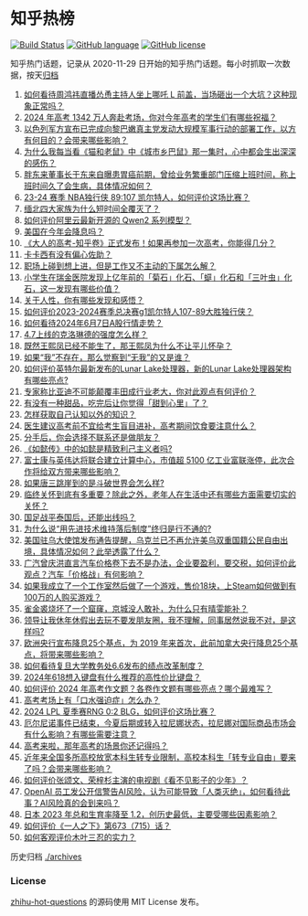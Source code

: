 # 知乎热榜
[![Build Status](https://github.com/ToWeLong/zhihu-hot-questions/workflows/CI/badge.svg)](https://github.com/ToWeLong/zhihu-hot-questions/actions)
[![GitHub language](https://img.shields.io/badge/language-golang-orange.svg)](https://golang.org/)
[![GitHub license](https://img.shields.io/github/license/ToWeLong/zhihu-hot-questions)](https://github.com/ToWeLong/zhihu-hot-questions/blob/main/LICENSE)

知乎热门话题，记录从 2020-11-29 日开始的知乎热门话题。每小时抓取一次数据，按天[归档](./archives)

<!-- BEGIN -->

1. [如何看待周鸿祎直播怂恿主持人坐上哪吒 L 前盖，当场砸出一个大坑？这种现象正常吗？](https://www.zhihu.com/question/658261010)
1. [2024 年高考 1342 万人奔赴考场，你对今年高考的学生们有哪些祝福？](https://www.zhihu.com/question/658200426)
1. [以色列军方宣布已完成向黎巴嫩真主党发动大规模军事行动的部署工作，以方有何目的？会带来哪些影响？](https://www.zhihu.com/question/658261144)
1. [为什么我每当看《猫和老鼠》中《城市乡巴鼠》那一集时，心中都会生出深深的感伤？](https://www.zhihu.com/question/35016409)
1. [胖东来董事长于东来自曝患胃癌前期，曾给业务繁重部门压缩上班时间，称上班时间久了会生病，具体情况如何？](https://www.zhihu.com/question/658250801)
1. [23-24 赛季 NBA独行侠 89:107 凯尔特人，如何评价这场比赛？](https://www.zhihu.com/question/658294520)
1. [缅北四大家族为什么短时间全覆灭了？](https://www.zhihu.com/question/642110371)
1. [如何评价阿里云最新开源的 Qwen2 系列模型？](https://www.zhihu.com/question/658271229)
1. [美国在今年会降息吗？](https://www.zhihu.com/question/652285444)
1. [《大人的高考-知乎卷》正式发布！如果再参加一次高考，你能得几分？](https://www.zhihu.com/question/658295422)
1. [卡卡西有没有偏心佐助？](https://www.zhihu.com/question/314577546)
1. [职场上碰到想上进，但是工作又不主动的下属怎么解？](https://www.zhihu.com/question/650972542)
1. [小学生在瑞金医院发现上亿年前的「菊石」化石、「䗴」化石和「三叶虫」化石，这一发现有哪些价值？](https://www.zhihu.com/question/658200447)
1. [关于人性，你有哪些发现和感悟？](https://www.zhihu.com/question/473818502)
1. [如何评价2023-2024赛季总决赛g1凯尔特人107-89大胜独行侠？](https://www.zhihu.com/question/658301606)
1. [如何看待2024年6月7日A股行情走势？](https://www.zhihu.com/question/658200892)
1. [4.7上线的克洛琳德的强度怎么样？](https://www.zhihu.com/question/658127219)
1. [既然王熙凤已经不能生了，那王熙凤为什么不让平儿怀孕？](https://www.zhihu.com/question/268064229)
1. [如果“我”不存在，那么觉察到“无我”的又是谁？](https://www.zhihu.com/question/658245013)
1. [如何评价英特尔最新发布的Lunar Lake处理器，新的Lunar Lake处理器架构有哪些亮点?](https://www.zhihu.com/question/658124769)
1. [专家称比亚迪不可能颠覆丰田成行业老大，你对此观点有何评价？](https://www.zhihu.com/question/658067019)
1. [有没有一种甜品，吃完后让你觉得「甜到心里」了？](https://www.zhihu.com/question/657329982)
1. [怎样获取自己认知以外的知识？](https://www.zhihu.com/question/657652592)
1. [医生建议高考前不宜给考生盲目进补，高考期间饮食要注意什么？](https://www.zhihu.com/question/658204623)
1. [分手后，你会选择不联系还是做朋友？](https://www.zhihu.com/question/652415765)
1. [《如懿传》中的如懿是精致利己主义者吗?](https://www.zhihu.com/question/653538360)
1. [富士康与英伟达将联合建立计算中心，市值超 5100 亿工业富联涨停，此次合作将给双方带来哪些影响？](https://www.zhihu.com/question/658237967)
1. [如果唐三跳崖到的是斗破世界会怎么样?](https://www.zhihu.com/question/625768189)
1. [临终关怀到底有多重要？除此之外，老年人在生活中还有哪些方面需要切实的关怀？](https://www.zhihu.com/question/452075166)
1. [国足战平泰国后，还能出线吗？](https://www.zhihu.com/question/658263559)
1. [为什么说“用先进技术维持落后制度”终归是行不通的?](https://www.zhihu.com/question/658200754)
1. [美国驻乌大使馆发布通告提醒，乌克兰已不再允许美乌双重国籍公民自由出境，具体情况如何？此举透露了什么？](https://www.zhihu.com/question/658134923)
1. [广汽曾庆洪直言汽车价格卷下去不是办法，企业要盈利，要交税，如何评价此观点？汽车「价格战」有何影响？](https://www.zhihu.com/question/658246326)
1. [如果我成立了一个工作室然后做了一个游戏，售价18块，上Steam如何做到有100万的人购买游戏？](https://www.zhihu.com/question/657812926)
1. [雀金裘烧坏了一个窟窿，京城没人敢补，为什么只有晴雯能补？](https://www.zhihu.com/question/598687942)
1. [领导让我休年休假出去玩不要发朋友圈，我不理解，同事居然说我不对，是这样吗?](https://www.zhihu.com/question/658056031)
1. [欧洲央行宣布降息25个基点，为 2019 年来首次，此前加拿大央行降息25个基点，将带来哪些影响？](https://www.zhihu.com/question/658258987)
1. [如何看待复旦大学教务处6.6发布的绩点改革制度？](https://www.zhihu.com/question/658212899)
1. [2024年618想入键盘有什么推荐的高性价比键盘？](https://www.zhihu.com/question/656737021)
1. [如何评价 2024 年高考作文题？各卷作文题有哪些亮点？哪个最难写？](https://www.zhihu.com/question/658302586)
1. [高考考场上有「口水强迫症」怎么办？](https://www.zhihu.com/question/658132675)
1. [2024 LPL 夏季赛RNG 0:2 BLG，如何评价这场比赛？](https://www.zhihu.com/question/658258883)
1. [厄尔尼诺事件已结束，今夏后期或转入拉尼娜状态，拉尼娜对国际商品市场会有什么影响？有哪些需要注意？](https://www.zhihu.com/question/658151781)
1. [高考来啦，那年高考的场景你还记得吗？](https://www.zhihu.com/question/657965662)
1. [近年来全国多所高校放宽本科生转专业限制，高校本科生「转专业自由」要来了吗？会带来哪些影响？](https://www.zhihu.com/question/658207518)
1. [如何评价张颂文、荣梓杉主演的电视剧《看不见影子的少年》？](https://www.zhihu.com/question/658127652)
1. [OpenAI 员工发公开信警告AI风险，认为可能导致「人类灭绝」，如何看待此事？AI风险真的会到来吗？](https://www.zhihu.com/question/658212128)
1. [日本 2023 年总和生育率降至 1.2，创历史最低，主要受哪些因素影响？](https://www.zhihu.com/question/658150106)
1. [如何评价《一人之下》第673（715）话？](https://www.zhihu.com/question/658259517)
1. [如何客观评价木叶三忍的实力？](https://www.zhihu.com/question/333573007)

<!-- END -->

历史归档 [./archives](./archives)


### License
[zhihu-hot-questions](https://github.com/towelong/zhihu-hot-questions) 的源码使用 MIT License 发布。